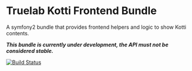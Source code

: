 Truelab Kotti Frontend Bundle
===================================

A symfony2 bundle that provides frontend helpers and logic to show Kotti contents.

***This bundle is currently under development, the API must not be considered stable.***

[![Build Status](https://api.travis-ci.org/truelab/kotti-frontend-bundle.svg)](https://travis-ci.org/truelab/kotti-frontend-bundle)
